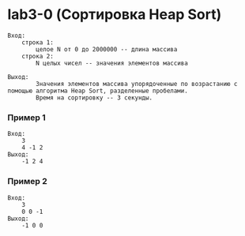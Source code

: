 # lab3-0 (Сортировка Heap Sort)
    Вход:
        строка 1:
            целое N от 0 до 2000000 -- длина массива
        строка 2:
            N целых чисел -- значения элементов массива

    Выход:
            Значения элементов массива упорядоченные по возрастанию с помощью алгоритма Heap Sort, разделенные пробелами.
            Время на сортировку -- 3 секунды.
### Пример 1
    Вход:
        3
        4 -1 2
    Выход:
        -1 2 4

### Пример 2
    Вход:
        3
        0 0 -1
    Выход:
        -1 0 0

